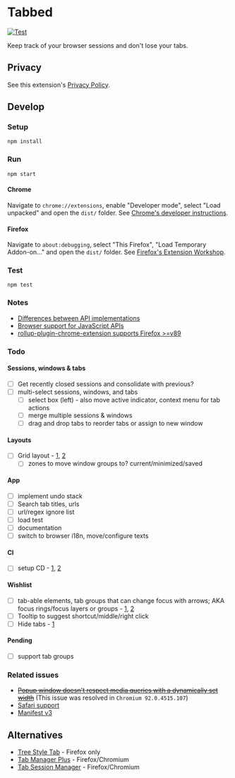 # Tabbed

[![Test](https://github.com/brettinternet/tabbed/actions/workflows/test.yml/badge.svg)](https://github.com/brettinternet/tabbed/actions/workflows/test.yml)

Keep track of your browser sessions and don't lose your tabs.

## Privacy

See this extension's [Privacy Policy](./PRIVACYPOLICY.md).

## Develop

### Setup

```
npm install
```

### Run

```
npm start
```

#### Chrome

Navigate to `chrome://extensions`, enable "Developer mode", select "Load unpacked" and open the `dist/` folder. See [Chrome's developer instructions](https://developer.chrome.com/docs/extensions/mv3/getstarted/).

#### Firefox

Navigate to `about:debugging`, select "This Firefox", "Load Temporary Addon-on..." and open the `dist/` folder. See [Firefox's Extension Workshop](https://extensionworkshop.com/documentation/develop/temporary-installation-in-firefox/).

### Test

```
npm test
```

### Notes

- [Differences between API implementations](https://developer.mozilla.org/en-US/docs/Mozilla/Add-ons/WebExtensions/Differences_between_API_implementations)
- [Browser support for JavaScript APIs](https://developer.mozilla.org/en-US/docs/Mozilla/Add-ons/WebExtensions/Browser_support_for_JavaScript_APIs)
- [rollup-plugin-chrome-extension supports Firefox >=v89](https://github.com/extend-chrome/rollup-plugin-chrome-extension#%EF%B8%8F-what-about-firefox-support)

### Todo

#### Sessions, windows & tabs

- [ ] Get recently closed sessions and consolidate with previous?
- [ ] multi-select sessions, windows, and tabs
  - [ ] select box (left) - also move active indicator, context menu for tab actions
  - [ ] merge multiple sessions & windows
  - [ ] drag and drop tabs to reorder tabs or assign to new window

#### Layouts

- [ ] Grid layout - [1](https://github.com/isaacHagoel/svelte-dnd-action), [2](https://github.com/vaheqelyan/svelte-grid)
  - [ ] zones to move window groups to? current/minimized/saved

#### App

- [ ] implement undo stack
- [ ] Search tab titles, urls
- [ ] url/regex ignore list
- [ ] load test
- [ ] documentation
- [ ] switch to browser i18n, move/configure texts

#### CI

- [ ] setup CD - [1](https://circleci.com/blog/continuously-deploy-a-chrome-extension/), [2](https://medium.com/slido-dev-blog/chrome-extensions-and-continuous-integration-392206f7e414)

#### Wishlist

- [ ] tab-able elements, tab groups that can change focus with arrows; AKA focus rings/focus layers or groups - [1](https://github.com/discord/focus-rings), [2](https://github.com/davidtheclark/focus-group)
- [ ] Tooltip to suggest shortcut/middle/right click
- [ ] Hide tabs - [1](https://developer.mozilla.org/en-US/docs/Mozilla/Add-ons/WebExtensions/API/tabs/hide)

#### Pending

- [ ] support tab groups

### Related issues

- ~~[Popup window doesn't respect media queries with a dynamically set width](https://bugs.chromium.org/p/chromium/issues/detail?id=1230120)~~ (This issue was resolved in `Chromium 92.0.4515.107`)
- [Safari support](https://github.com/mozilla/webextension-polyfill/issues/234)
- [Manifest v3](https://github.com/extend-chrome/rollup-plugin-chrome-extension/discussions/79)

## Alternatives

- [Tree Style Tab](https://github.com/piroor/treestyletab) - Firefox only
- [Tab Manager Plus](https://github.com/stefanXO/Tab-Manager-Plus) - Firefox/Chromium
- [Tab Session Manager](https://github.com/sienori/Tab-Session-Manager) - Firefox/Chromium
